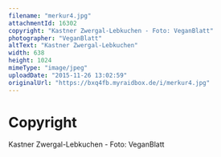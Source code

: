 ```yaml
---
filename: "merkur4.jpg"
attachmentId: 16302
copyright: "Kastner Zwergal-Lebkuchen - Foto: VeganBlatt"
photographer: "VeganBlatt"
altText: "Kastner Zwergal-Lebkuchen"
width: 638
height: 1024
mimeType: "image/jpeg"
uploadDate: "2015-11-26 13:02:59"
originalUrl: "https://bxq4fb.myraidbox.de/i/merkur4.jpg"
---
```


# Copyright

Kastner Zwergal-Lebkuchen - Foto: VeganBlatt
